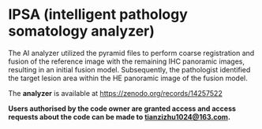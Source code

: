 # IPSA (**intelligent pathology somatology analyzer**)

The AI analyzer utilized the pyramid files to perform coarse registration and fusion of the reference image with the remaining IHC panoramic images, resulting in an initial fusion model. Subsequently, the pathologist identified the target lesion area within the HE panoramic image of the fusion model.

The **analyzer** is available at  https://zenodo.org/records/14257522

**Users authorised by the code owner are granted access and access requests about the code can be made to tianzizhu1024@163.com.**

